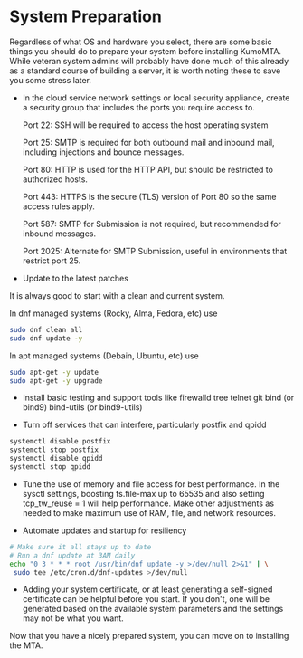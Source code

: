 # System Preparation

Regardless of what OS and hardware you select, there are some basic things you should do to prepare your system before installing KumoMTA. While veteran system admins will probably have done much of this already as a standard course of building a server, it is worth noting these to save you some stress later.

* In the cloud service network settings or local security appliance, create a security group that includes the ports you require access to.

    Port 22: SSH will be required to access the host operating system

    Port 25: SMTP is required for both outbound mail and inbound mail, including injections and bounce messages.

    Port 80: HTTP is used for the HTTP API, but should be restricted to authorized hosts.

    Port 443: HTTPS is the secure (TLS) version of Port 80 so the same access rules apply.

    Port 587: SMTP for Submission is not required, but recommended for inbound messages.

    Port 2025: Alternate for SMTP Submission, useful in environments that restrict port 25.

* Update to the latest patches

It is always good to start with a clean and current system.

In dnf managed systems (Rocky, Alma, Fedora, etc) use

```bash
sudo dnf clean all
sudo dnf update -y
```

In apt managed systems (Debain, Ubuntu, etc) use

```bash
sudo apt-get -y update
sudo apt-get -y upgrade
```

* Install basic testing and support tools like firewalld tree telnet git bind (or bind9) bind-utils (or bind9-utils)

* Turn off services that can interfere, particularly postfix and qpidd

```bash
systemctl disable postfix
systemctl stop postfix
systemctl disable qpidd
systemctl stop qpidd
```

* Tune the use of memory and file access for best performance. In the sysctl settings, boosting fs.file-max up to 65535 and also setting tcp_tw_reuse = 1 will help performance.  Make other adjustments as needed to make maximum use of RAM, file, and network resources.

* Automate updates and startup for resiliency

```bash
# Make sure it all stays up to date
# Run a dnf update at 3AM daily
echo "0 3 * * * root /usr/bin/dnf update -y >/dev/null 2>&1" | \
 sudo tee /etc/cron.d/dnf-updates >/dev/null
```

* Adding your system certificate, or at least generating a self-signed certificate can be helpful before you start.  If you don't, one will be generated based on the available system parameters and the settings may not be what you want.

Now that you have a nicely prepared system, you can move on to installing the MTA.
